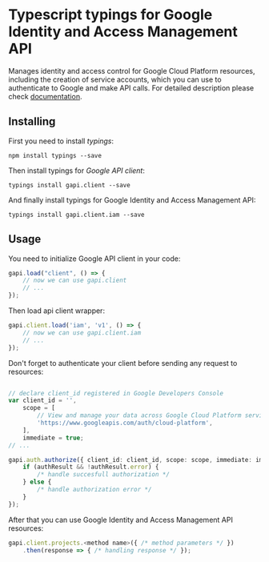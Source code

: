 # Typescript typings for Google Identity and Access Management API
Manages identity and access control for Google Cloud Platform resources, including the creation of service accounts, which you can use to authenticate to Google and make API calls.
For detailed description please check [documentation](https://cloud.google.com/iam/).

## Installing

First you need to install *typings*:
```
npm install typings --save 
```

Then install typings for *Google API client*:
```
typings install gapi.client --save 
```

And finally install typings for Google Identity and Access Management API:
```
typings install gapi.client.iam --save 
```

## Usage

You need to initialize Google API client in your code:
```typescript
gapi.load("client", () => { 
    // now we can use gapi.client
    // ... 
});
```

Then load api client wrapper:
```typescript
gapi.client.load('iam', 'v1', () => {
    // now we can use gapi.client.iam
    // ... 
});
```

Don't forget to authenticate your client before sending any request to resources:
```typescript

// declare client_id registered in Google Developers Console
var client_id = '',
    scope = [     
        // View and manage your data across Google Cloud Platform services
        'https://www.googleapis.com/auth/cloud-platform',
    ],
    immediate = true;
// ...

gapi.auth.authorize({ client_id: client_id, scope: scope, immediate: immediate }, authResult => {
    if (authResult && !authResult.error) {
        /* handle succesfull authorization */
    } else {
        /* handle authorization error */
    }
});            
```

After that you can use Google Identity and Access Management API resources:

```typescript
gapi.client.projects.<method name>({ /* method parameters */ })
    .then(response => { /* handling response */ });
```